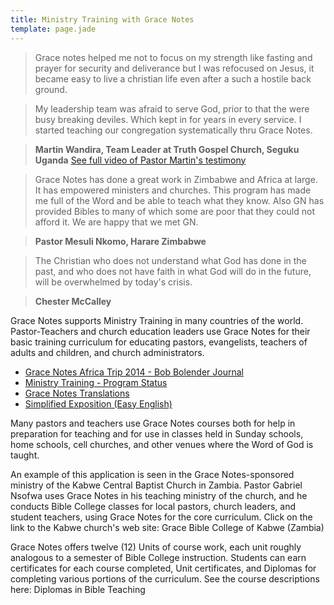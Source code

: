 ```yaml
---
title: Ministry Training with Grace Notes
template: page.jade
---
```


> Grace notes helped me not to focus on my strength like
fasting and prayer for security and deliverance but I was
refocused on Jesus, it became easy to live a christian
life even after a such a hostile back ground.

> My leadership team was afraid to serve God, prior to that
the were busy breaking deviles. Which kept in for years in
every service. I started teaching our congregation
systematically thru Grace Notes.

> **Martin Wandira, Team Leader at Truth Gospel Church, Seguku
Uganda** [See full video of Pastor Martin's
testimony](https://www.youtube.com/watch?v=mn1oAOEqn14)

  

> Grace Notes has done a great work in Zimbabwe and Africa at
large. It has empowered ministers and churches. This program
has made me full of the Word and be able to teach what they
know. Also GN has provided Bibles to many of which some are
poor that they could not afford it. We are happy that we met
GN.

> **Pastor Mesuli Nkomo, Harare Zimbabwe**

  

> The Christian who does not understand what God has done in
> the past, and who does not have faith in what God will do
> in the future, will be overwhelmed by today's crisis.

> **Chester McCalley**

Grace Notes supports Ministry Training in many countries of
the world. Pastor-Teachers and church education leaders use
Grace Notes for their basic training curriculum for
educating pastors, evangelists, teachers of adults and
children, and church administrators.

- [Grace Notes Africa Trip 2014 - Bob Bolender
    Journal](http://www.gracenotes.info/documents/BolenderJournal_Final.pdf)
- [Ministry Training - Program
    Status](http://www.gracenotes.info/MinistryTrainingStatus.shtml)
- [Grace Notes
    Translations](http://www.gracenotes.info/TRANSLATION.shtml)
- [Simplified Exposition (Easy
    English)](http://www.gracenotes.info/SimplifiedExposition.shtml)

Many pastors and teachers use Grace Notes courses both for
help in preparation for teaching and for use in classes held
in Sunday schools, home schools, cell churches, and other
venues where the Word of God is taught.

An example of this application is seen in the Grace
Notes-sponsored ministry of the Kabwe Central Baptist Church
in Zambia. Pastor Gabriel Nsofwa uses Grace Notes in his
teaching ministry of the church, and he conducts Bible
College classes for local pastors, church leaders, and
student teachers, using Grace Notes for the core curriculum.
Click on the link to the Kabwe church's web site: Grace
Bible College of Kabwe (Zambia)

Grace Notes offers twelve (12) Units of course work, each
unit roughly analogous to a semester of Bible College
instruction. Students can earn certificates for each course
completed, Unit certificates, and Diplomas for completing
various portions of the curriculum. See the course
descriptions here: Diplomas in Bible Teaching
